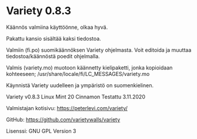 # Variety 0.8.3

Käännös valmiina käyttöönne, olkaa hyvä.

Pakattu kansio sisältää kaksi tiedostoa.

Valmiin (fi.po) suomikäännöksen Variety ohjelmasta. Voit editoida ja muuttaa tiedostoa/käännöstä poedit ohjelmalla. 

Valmis (variety.mo) muotoon käännetty kielipaketti, jonka kopioidaan kohteeseen;
/usr/share/locale/fi/LC_MESSAGES/variety.mo

Käynnistä Variety uudelleen ja ympäristö on suomenkielinen.

Variety v0.8.3 Linux Mint 20 Cinnamon
Testattu 3.11.2020

Valmistajan kotisivu:
https://peterlevi.com/variety/

GitHub:
https://github.com/varietywalls/variety

Lisenssi:
GNU GPL Version 3
